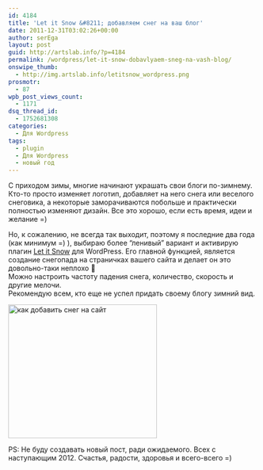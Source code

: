 ```yaml
---
id: 4184
title: 'Let it Snow &#8211; добавляем снег на ваш блог'
date: 2011-12-31T03:02:26+00:00
author: serEga
layout: post
guid: http://artslab.info/?p=4184
permalink: /wordpress/let-it-snow-dobavlyaem-sneg-na-vash-blog/
onswipe_thumb:
  - http://img.artslab.info/letitsnow_wordpress.png
prosmotr:
  - 87
wpb_post_views_count:
  - 1171
dsq_thread_id:
  - 1752681308
categories:
  - Для Wordpress
tags:
  - plugin
  - Для Wordpress
  - новый год
---
```

С приходом зимы, многие начинают украшать свои блоги по-зимнему. Кто-то просто изменяет логотип, добавляет на него снега или веселого снеговика, а некоторые заморачиваются побольше и практически полностью изменяют дизайн. Все это хорошо, если есть время, идеи и желание =)
  
Но, к сожалению, не всегда так выходит, поэтому я последние два года (как минимум =) ), выбираю более &#8220;ленивый&#8221; вариант и активирую плагин [Let it Snow](http://wordpress.org/extend/plugins/let-it-snow/) для WordPress. Его главной функцией, является создание снегопада на страничках вашего сайта и делает он это довольно-таки неплохо 🙂   
Можно настроить частоту падения снега, количество, скорость и другие мелочи.   
Рекомендую всем, кто еще не успел придать своему блогу зимний вид.

[<img src="http://img.artslab.info/letitsnow_wordpress-300x270.png" alt="как добавить снег на  сайт" title="letitsnow_wordpress" width="300" height="270" class="aligncenter size-medium wp-image-4185" />](http://img.artslab.info/letitsnow_wordpress.png)

PS: Не буду создавать новый пост, ради ожидаемого. Всех с наступающим 2012. Счастья, радости, здоровья и всего-всего =)